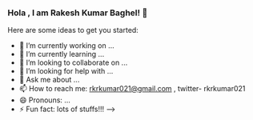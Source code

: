 ### Hola , I am Rakesh Kumar Baghel! 👋


Here are some ideas to get you started:

- 🔭 I’m currently working on ...
- 🌱 I’m currently learning ...
- 👯 I’m looking to collaborate on ...
- 🤔 I’m looking for help with ...
- 💬 Ask me about ...
- 📫 How to reach me: rkrkumar021@gmail.com , twitter- rkrkumar021
- 😄 Pronouns: ...
- ⚡ Fun fact: lots of stuffs!!!
-->
